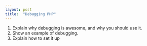 ```yaml
---
layout: post
title:  "Debugging PHP"
---
```


1. Explain why debugging is awesome, and why you should use it.
2. Show an example of debugging.
3. Explain how to set it up